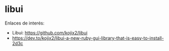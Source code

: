 
# libui

Enlaces de interés:
* Libui: https://github.com/kojix2/libui
* https://dev.to/kojix2/libui-a-new-ruby-gui-library-that-is-easy-to-install-2d3c
